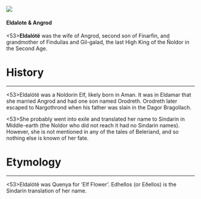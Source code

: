 ![](eldalote/1.jpg)

#### Eldalote & Angrod

<53>**Eldalótë** was the wife of Angrod, second son of Finarfin, and grandmother of Finduilas and Gil-galad, the last High King of the Ñoldor in the Second Age.

# History
---

<53>Eldalótë was a Noldorin Elf, likely born in Aman. It was in Eldamar that she married Angrod and had one son named Orodreth. Orodreth later escaped to Nargothrond when his father was slain in the Dagor Bragollach.

<53>She probably went into exile and translated her name to Sindarin in Middle-earth (the Noldor who did not reach it had no Sindarin names). However, she is not mentioned in any of the tales of Beleriand, and so nothing else is known of her fate.

# Etymology

---

<53>Eldalótë was Quenya for 'Elf Flower'. Edhellos (or Eðellos) is the Sindarin translation of her name.
